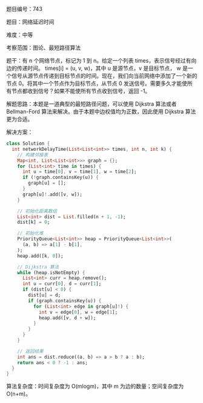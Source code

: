 题目编号：743

题目：网络延迟时间

难度：中等

考察范围：图论、最短路径算法

题干：有 n 个网络节点，标记为 1 到 n。给定一个列表 times，表示信号经过有向边的传递时间。 times[i] = (u, v, w)，其中 u 是源节点，v 是目标节点， w 是一个信号从源节点传递到目标节点的时间。现在，我们向当前网络中添加了一个新的节点 0。将其中一个节点作为目标节点，从节点 0 发送信号。需要多久才能使所有节点都收到信号？如果不能使所有节点收到信号，返回 -1。

解题思路：本题是一道典型的最短路径问题，可以使用 Dijkstra 算法或者 Bellman-Ford 算法来解决。由于本题中边权值均为正数，因此使用 Dijkstra 算法更为合适。

解决方案：

```dart
class Solution {
  int networkDelayTime(List<List<int>> times, int n, int k) {
    // 构建邻接表
    Map<int, List<List<int>>> graph = {};
    for (List<int> time in times) {
      int u = time[0], v = time[1], w = time[2];
      if (!graph.containsKey(u)) {
        graph[u] = [];
      }
      graph[u]!.add([v, w]);
    }

    // 初始化距离数组
    List<int> dist = List.filled(n + 1, -1);
    dist[k] = 0;

    // 初始化堆
    PriorityQueue<List<int>> heap = PriorityQueue<List<int>>(
      (a, b) => a[1] - b[1],
    );
    heap.add([k, 0]);

    // Dijkstra 算法
    while (heap.isNotEmpty) {
      List<int> curr = heap.remove();
      int u = curr[0], d = curr[1];
      if (dist[u] < 0) {
        dist[u] = d;
        if (graph.containsKey(u)) {
          for (List<int> edge in graph[u]!) {
            int v = edge[0], w = edge[1];
            heap.add([v, d + w]);
          }
        }
      }
    }

    // 返回结果
    int ans = dist.reduce((a, b) => a > b ? a : b);
    return ans < 0 ? -1 : ans;
  }
}
```

算法复杂度：时间复杂度为 O(mlogm)，其中 m 为边的数量；空间复杂度为 O(n+m)。